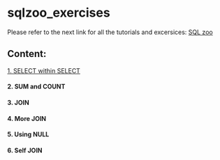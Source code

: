 # sqlzoo_exercises

Please refer to the next link for all the tutorials and excersices: [SQL zoo](https://www.sqlzoo.net/wiki/SQL_Tutorial)
## Content:
[1. SELECT within SELECT](https://github.com/aledominique/sqlzoo_exercises/blob/main/SELECT%20within%20SELECT.md)
#### 2. SUM and COUNT
#### 3. JOIN
#### 4. More JOIN
#### 5. Using NULL
#### 6. Self JOIN
